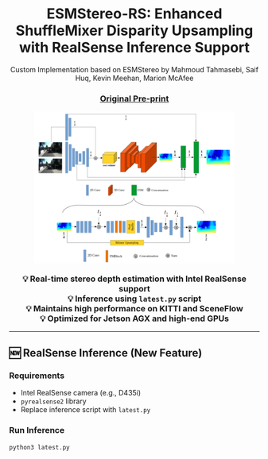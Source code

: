<p align="center">
  <h1 align="center">ESMStereo-RS: Enhanced ShuffleMixer Disparity Upsampling with RealSense Inference Support</h1>
  <p align="center">
    Custom Implementation based on ESMStereo by Mahmoud Tahmasebi, Saif Huq, Kevin Meehan, Marion McAfee
  </p>
  <h3 align="center"><a href="https://arxiv.org/abs/2506.21091">Original Pre-print</a>
</p>

<p align="center">
  <img src="https://github.com/M2219/ESMStereo/blob/main/imgs/Graphical_abstract.png" alt="Logo" width="80%">
</p>

💡 Real-time stereo depth estimation with Intel RealSense support  
💡 Inference using `latest.py` script  
💡 Maintains high performance on KITTI and SceneFlow  
💡 Optimized for Jetson AGX and high-end GPUs  

---

## 🆕 RealSense Inference (New Feature)

### Requirements
- Intel RealSense camera (e.g., D435i)
- `pyrealsense2` library
- Replace inference script with `latest.py`

### Run Inference
```bash
python3 latest.py
